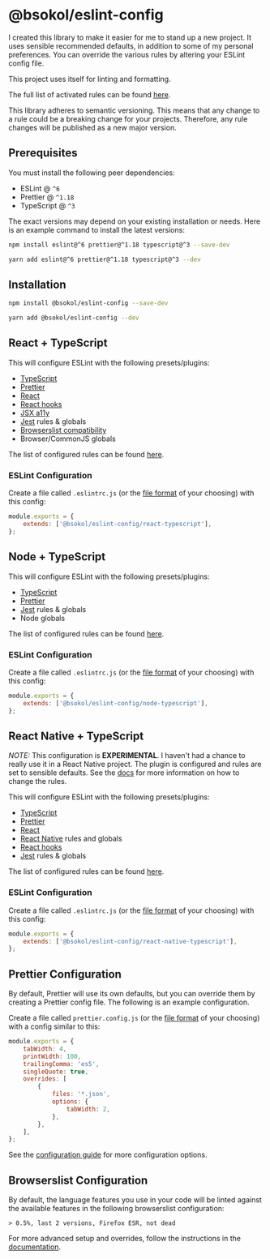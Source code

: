 # @bsokol/eslint-config

I created this library to make it easier for me to stand up a new project. It uses sensible recommended defaults, in addition to some of my personal preferences. You can override the various rules by altering your ESLint config file.

This project uses itself for linting and formatting.

The full list of activated rules can be found [here](docs).

This library adheres to semantic versioning. This means that any change to a rule could be a breaking change for your projects. Therefore, any rule changes will be published as a new major version.

## Prerequisites

You must install the following peer dependencies:

-   ESLint @ `^6`
-   Prettier @ `^1.18`
-   TypeScript @ `^3`

The exact versions may depend on your existing installation or needs. Here is an example command to install the latest versions:

```bash
npm install eslint@^6 prettier@^1.18 typescript@^3 --save-dev
```

```bash
yarn add eslint@^6 prettier@^1.18 typescript@^3 --dev
```

## Installation

```bash
npm install @bsokol/eslint-config --save-dev
```

```bash
yarn add @bsokol/eslint-config --dev
```

## React + TypeScript

This will configure ESLint with the following presets/plugins:

-   [TypeScript](https://github.com/typescript-eslint/typescript-eslint/tree/master/packages/eslint-plugin)
-   [Prettier](https://github.com/prettier/eslint-config-prettier)
-   [React](https://github.com/yannickcr/eslint-plugin-react)
-   [React hooks](https://www.npmjs.com/package/eslint-plugin-react-hooks)
-   [JSX a11y](https://github.com/evcohen/eslint-plugin-jsx-a11y#readme)
-   [Jest](https://github.com/jest-community/eslint-plugin-jest) rules & globals
-   [Browserslist compatibility](https://github.com/amilajack/eslint-plugin-compat)
-   Browser/CommonJS globals

The list of configured rules can be found [here](docs/react-typescript.md).

### ESLint Configuration

Create a file called `.eslintrc.js` (or the [file format](https://eslint.org/docs/user-guide/configuring) of your choosing) with this config:

```javascript
module.exports = {
    extends: ['@bsokol/eslint-config/react-typescript'],
};
```

## Node + TypeScript

This will configure ESLint with the following presets/plugins:

-   [TypeScript](https://github.com/typescript-eslint/typescript-eslint/tree/master/packages/eslint-plugin)
-   [Prettier](https://github.com/prettier/eslint-config-prettier)
-   [Jest](https://github.com/jest-community/eslint-plugin-jest) rules & globals
-   Node globals

The list of configured rules can be found [here](docs/node-typescript.md).

### ESLint Configuration

Create a file called `.eslintrc.js` (or the [file format](https://eslint.org/docs/user-guide/configuring) of your choosing) with this config:

```javascript
module.exports = {
    extends: ['@bsokol/eslint-config/node-typescript'],
};
```

## React Native + TypeScript

_NOTE:_ This configuration is **EXPERIMENTAL**. I haven't had a chance to really use it in a React Native project. The plugin is configured and rules are set to sensible defaults. See the [docs](https://github.com/intellicode/eslint-plugin-react-native) for more information on how to change the rules.

This will configure ESLint with the following presets/plugins:

-   [TypeScript](https://github.com/typescript-eslint/typescript-eslint/tree/master/packages/eslint-plugin)
-   [Prettier](https://github.com/prettier/eslint-config-prettier)
-   [React](https://github.com/yannickcr/eslint-plugin-react)
-   [React Native](https://github.com/intellicode/eslint-plugin-react-native) rules and globals
-   [React hooks](https://www.npmjs.com/package/eslint-plugin-react-hooks)
-   [Jest](https://github.com/jest-community/eslint-plugin-jest) rules & globals

The list of configured rules can be found [here](docs/react-native-typescript.md).

### ESLint Configuration

Create a file called `.eslintrc.js` (or the [file format](https://eslint.org/docs/user-guide/configuring) of your choosing) with this config:

```javascript
module.exports = {
    extends: ['@bsokol/eslint-config/react-native-typescript'],
};
```

## Prettier Configuration

By default, Prettier will use its own defaults, but you can override them by creating a Prettier config file. The following is an example configuration.

Create a file called `prettier.config.js` (or the [file format](https://prettier.io/docs/en/configuration.html) of your choosing) with a config similar to this:

```javascript
module.exports = {
    tabWidth: 4,
    printWidth: 100,
    trailingComma: 'es5',
    singleQuote: true,
    overrides: [
        {
            files: '*.json',
            options: {
                tabWidth: 2,
            },
        },
    ],
};
```

See the [configuration guide](https://prettier.io/docs/en/configuration.html) for more configuration options.

## Browserslist Configuration

By default, the language features you use in your code will be linted against the available features in the following browserslist configuration:

```text
> 0.5%, last 2 versions, Firefox ESR, not dead
```

For more advanced setup and overrides, follow the instructions in the [documentation](https://github.com/amilajack/eslint-plugin-compat#3-configure-target-browsers).
